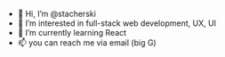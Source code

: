 - 👋 Hi, I’m @stacherski
- 👀 I’m interested in full-stack web development, UX, UI
- 🌱 I’m currently learning React
- 📫 you can reach me via email (big G)

<!---
stacherski/stacherski is a ✨ special ✨ repository because its `README.md` (this file) appears on your GitHub profile.
You can click the Preview link to take a look at your changes.
--->
